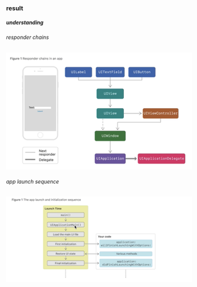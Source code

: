 ### result
##### understanding
###### responder chains
![](99_preview/00_about_responder_chains.png)

###### app launch sequence
![](99_preview/01_about_app_launch_sequence.png)


